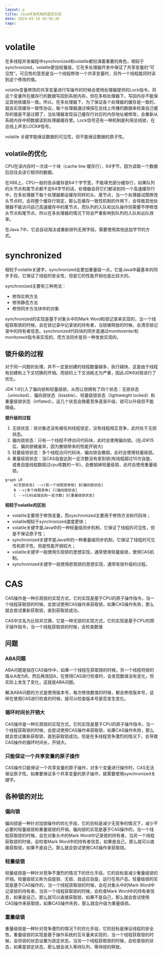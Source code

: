 ```yaml
---
layout: p
title: Java并发机制的底层实现
date: 2024-03-18 16:56:36
tags:
---
```


# volatile

在多线程并发编程中synchronized和volatile都扮演着重要的角色，相较于synchronized，volatile更加轻量级，它在多处理器开发中保证了共享变量的“可见性”。可见性的意思是当一个线程修改一个共享变量时，另外一个线程能同时读到这个修改的值。

volatile变量修饰的共享变量进行写操作的时候会使用处理器提供的Lock指令，将这个变量所在缓存行的数据写回到系统内存。但在多核处理器下，写回内存不能保证其他核缓存一致。所以，在多处理器下，为了保证各个处理器的缓存是一致的，就会实现缓存一致性协议，每个处理器通过嗅探在总线上传播的数据来检查自己缓存的值是不是过期了，当处理器发现自己缓存行对应的内存地址被修改，会重新从系统内存中把数据读到处理器缓存里。Lock信号还有一种机制是利用总线锁，在总线上声言LOCK#信号。

volatile 关键字能保证数据的可见性，但不能保证数据的原子性。

## volatile的优化

CPU在读内存时一次读一个块（cache line 缓存行），64字节，因为读取一个数据后往往会读它相邻的数据。

在X86上，CPU一般的告诉缓存是64个字节宽，不能填充部分缓存行，如果队列的头节点和尾节点都不足64字节的话，处理器会将它们都读到同一个高速缓存行中，在多处理器下每个处理器都会缓存同样的头、尾节点，当一个处理器试图修改头节点时，会将整个缓存行锁定，那么在缓存一致性机制的作用下，会导致其他处理器不能访问自己高速缓存中的尾节点，而队列的入队和出队操作则需要不停修改头节点和尾节点，所以在多处理器的情况下将会严重影响到队列的入队和出队效率。

在Java 7中，它会自动淘汰或重新排列无用字段，需要使用其他追加字节的方式。

# synchronized

相较于volatile关键字，synchronized会更加重量级一点，它是Java中最基本的同步手段，它保证了线程的安全性，但是它的性能开销也是比较大的。

synchronized主要有三种用法：
- 修饰实例方法
- 修饰静态方法
- 修饰同步方法块中的对象

synchronized的实现是基于对象头中的Mark Word和锁记录来实现的，当一个线程获取锁的时候，会在锁记录中记录锁的持有者，当锁被释放的时候，会清空锁记录中的持有者信息。synchronized代码块的同步是通过monitorenter和monitorexit指令来实现的，而方法同步是另一种发放实现的。

## 锁升级的过程
对于同一问题的处理，并不一定是创建的线程数量越多，执行越快，这是由于线程有创建和上下文切换的开销。而锁的上下文消耗尤为严重，因此JDK6对锁进行了优化。

JDK 1.6引入了偏向锁和轻量级锁，从而让锁拥有了四个状态：无锁状态（unlocked）、偏向锁状态（biasble）、轻量级锁状态（lightweight locked）和重量级锁状态（inflated）。这几个状态会随着竞争逐渐升级，锁可以升级但不能降级。

**锁升级的过程**
1. 无锁状态：锁对象还没有被任何线程锁定，没有线程相互竞争，此时处于无锁状态。
2. 偏向锁状态：只有一个线程不停访问代码块，此时会使用偏向锁。(在JDK15后，偏向锁被废弃，因为撤销带来的性能开销大)
3. 轻量级锁状态：多个线程访问代码块，偏向锁会撤销，此时会使用轻量级锁。
4. 重量级锁状态：当CAS自旋达到一定次数没有拿到锁(有线程超过10次自旋，或者自旋线程数超过cpu核数的一半)，会撤销掉轻量级锁，此时会使用重量级锁。

```mermaid
graph LR
    A[无锁状态] -->|有一个线程竞争锁| B[偏向锁状态]
    B -->|多个线程竞争| C[偏向锁状态]
    C -->|CAS自旋达到一定次数| D[重量级锁状态]
```

**相较于volatile的区别**
- volatile主要用于修饰变量，而syschronized主要用于修饰方法和代码块；
- volatile相较于synchronized速度更快；
- volatile关键字是Java中的一种轻量级同步机制，它保证了线程的可见性，但是不保证原子性；
- synchronized关键字是Java中的一种重量级同步机制，它保证了线程的可见性和原子性，但是性能开销较大；
- volatile关键字一般使用乐观锁的思想实现，通常使用轻量级锁，使用CAS机制。
- synchronized关键字一般使用悲观锁的思想实现，通常有锁升级的过程。

# CAS

CAS操作是一种乐观锁的实现方式，它的实现是基于CPU的原子操作指令，当一个线程获取锁的时候，会尝试使用CAS操作来获取锁，如果CAS操作失败，那么就会尝试重新获取锁，直到获取锁成功。

CAS中文名为比较并交换，它是一种无锁的实现方式，它的实现是基于CPU的原子操作指令，当一个线程获取锁的时候，会检查数值
## 问题

### ABA问题

ABA问题是指在CAS操作中，如果一个线程在获取锁的时候，另一个线程将锁的值从A改为B，然后再改回A，在使用CAS进行检查时，会发现数值没有变化，但实际上发生了变化，这就是ABA问题。

解决ABA问题的方式是使用版本号，每次修改数值的时候，都会修改版本号，这样在使用CAS进行检查的时候，就可以检查版本号是否发生变化。

### 循环时间长开销大

CAS操作是一种乐观锁的实现方式，它的实现是基于CPU的原子操作指令，当一个线程获取锁的时候，会尝试使用CAS操作来获取锁，如果CAS操作失败，那么就会尝试重新获取锁，直到获取锁成功。但是在多线程竞争激烈的情况下，会导致CAS操作的循环时间长，开销大。

### 只能保证一个共享变量的原子操作

CAS操作只能保证一个共享变量的原子操作，对多个变量进行操作时，CAS无法保证原子性。如果要保证多个共享变量的原子操作，就需要使用synchronized关键字。

## 各种锁的对比

### 偏向锁

偏向锁是一种针对加锁操作的优化手段，它的目标是减少无竞争的情况下，减少不必要的轻量级锁和重量级锁的开销。偏向锁的实现是基于CAS操作的，当一个线程获取锁的时候，会在对象头中的Mark Word中记录锁的持有者，当另一个线程获取锁的时候，会检查Mark Word中的持有者信息，如果是自己，那么就可以直接获取锁，如果不是自己，那么就会尝试使用CAS操作来获取锁。

### 轻量级锁

轻量级锁是一种针对竞争不激烈的情况下的优化手段，它的目标是减少重量级锁的开销。轻量级锁又称为自旋锁、无锁、自适应自旋，运行在用户态。轻量级锁的实现是基于CAS操作的，当一个线程获取锁的时候，会在对象头中的Mark Word中记录锁的持有者，当另一个线程获取锁的时候，会检查Mark Word中的持有者信息，如果是自己，那么就可以直接获取锁，如果不是自己，那么就会尝试使用CAS操作来获取锁，如果CAS操作失败，那么就会升级为重量级锁。

### 重量级锁

重量级锁是一种针对竞争激烈的情况下的优化手段，它的目标是保证线程的安全性。重量级锁的实现是基于操作系统的互斥量来实现的，当一个线程获取锁的时候，会将锁的状态设置为锁定状态，当另一个线程获取锁的时候，会检查锁的状态，如果是锁定状态，那么就会进入等待队列，等待锁的释放。

